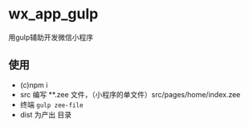 # wx_app_gulp
用gulp辅助开发微信小程序

## 使用
* (c)npm i
* src 编写 **.zee 文件，（小程序的单文件）src/pages/home/index.zee
* 终端 `gulp zee-file`
* dist 为产出 目录